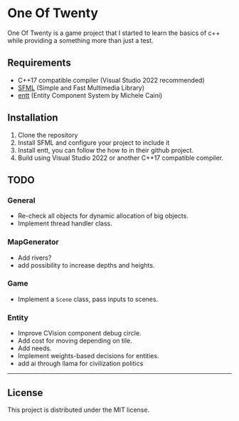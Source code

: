 # One Of Twenty

One Of Twenty is a game project that I started to learn the basics of c++ while providing a something more than just a test.

## Requirements

- C++17 compatible compiler (Visual Studio 2022 recommended)
- [SFML](https://www.sfml-dev.org/) (Simple and Fast Multimedia Library)
- [entt](https://github.com/skypjack/entt) (Entity Component System by Michele Caini)

## Installation

1. Clone the repository
2. Install SFML and configure your project to include it
3. Install entt, you can follow the how to in their github project.
4. Build using Visual Studio 2022 or another C++17 compatible compiler.

## TODO

### General
- Re-check all objects for dynamic allocation of big objects.
- Implement thread handler class.

### MapGenerator
- Add rivers?
- add possibility to increase depths and heights.

### Game
- Implement a `Scene` class, pass inputs to scenes.

### Entity
- Improve CVision component debug circle.
- Add cost for moving depending on tile.
- Add needs.
- Implement weights-based decisions for entities.
- add ai through llama for civilization politics

---

## License

This project is distributed under the MIT license.
